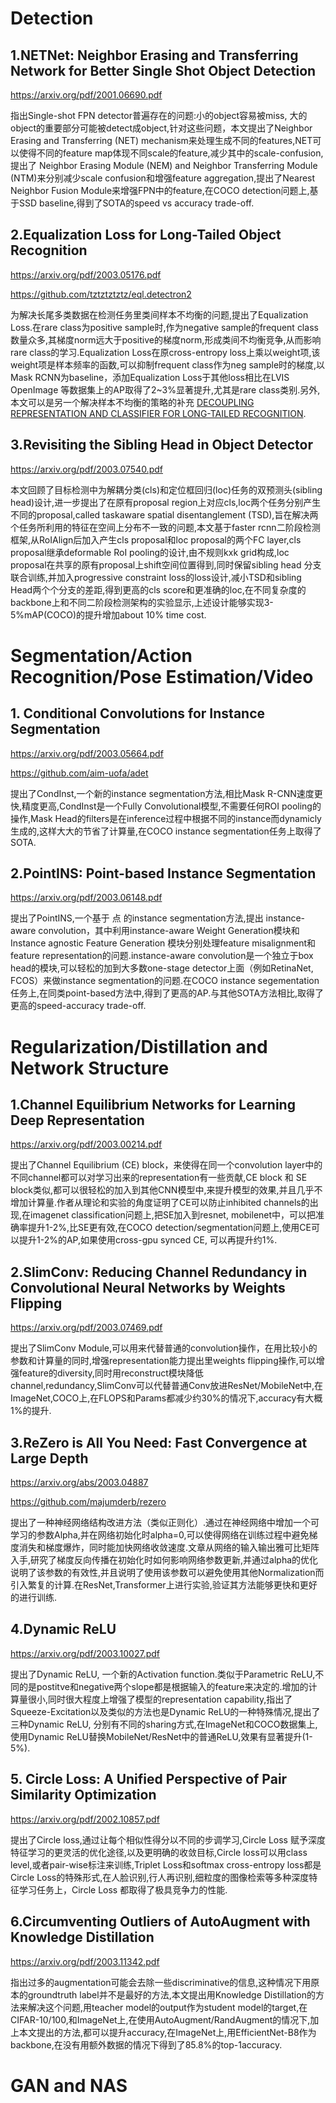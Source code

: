 # **Detection**

## 1.NETNet: Neighbor Erasing and Transferring Network for Better Single Shot Object Detection

https://arxiv.org/pdf/2001.06690.pdf

指出Single-shot FPN detector普遍存在的问题:小的object容易被miss, 大的object的重要部分可能被detect成object,针对这些问题，本文提出了Neighbor Erasing and Transferring (NET) mechanism来处理生成不同的features,NET可以使得不同的feature map体现不同scale的feature,减少其中的scale-confusion,提出了 Neighbor Erasing Module (NEM) and Neighbor Transferring Module (NTM)来分别减少scale confusion和增强feature aggregation,提出了Nearest Neighbor Fusion Module来增强FPN中的feature,在COCO detection问题上,基于SSD baseline,得到了SOTA的speed vs accuracy trade-off.

## 2.Equalization Loss for Long-Tailed Object Recognition

https://arxiv.org/pdf/2003.05176.pdf

https://github.com/tztztztztz/eql.detectron2

为解决长尾多类数据在检测任务里类间样本不均衡的问题,提出了Equalization Loss.在rare class为positive sample时,作为negative sample的frequent class 数量众多,其梯度norm远大于positive的梯度norm,形成类间不均衡竞争,从而影响rare class的学习.Equalization Loss在原cross-entropy loss上乘以weight项,该weight项是样本频率的函数,可以抑制frequent class作为neg sample时的梯度,以Mask RCNN为baseline，添加Equalization Loss于其他loss相比在LVIS OpenImage 等数据集上的AP取得了2~3%显著提升,尤其是rare class类别.另外,本文可以是另一个解决样本不均衡的策略的补充 [DECOUPLING REPRESENTATION AND CLASSIFIER FOR LONG-TAILED RECOGNITION](https://arxiv.org/pdf/1910.09217.pdf).

## 3.Revisiting the Sibling Head in Object Detector

https://arxiv.org/pdf/2003.07540.pdf

本文回顾了目标检测中为解耦分类(cls)和定位框回归(loc)任务的双预测头(sibling head)设计,进一步提出了在原有proposal region上对应cls,loc两个任务分别产生不同的proposal,called taskaware spatial disentanglement (TSD),旨在解决两个任务所利用的特征在空间上分布不一致的问题,本文基于faster rcnn二阶段检测框架,从RoIAlign后加入产生cls proposal和loc proposal的两个FC layer,cls proposal继承deformable RoI pooling的设计,由不规则kxk grid构成,loc proposal在共享的原有proposal上shift空间位置得到,同时保留sibling head 分支联合训练,并加入progressive constraint loss的loss设计,减小TSD和sibling Head两个个分支的差距,得到更高的cls score和更准确的loc,在不同复杂度的backbone上和不同二阶段检测架构的实验显示,上述设计能够实现3-5%mAP(COCO)的提升增加about 10% time cost.

# **Segmentation/Action Recognition/Pose Estimation/Video**

## 1. Conditional Convolutions for Instance Segmentation

https://arxiv.org/pdf/2003.05664.pdf

https://github.com/aim-uofa/adet

提出了CondInst,一个新的instance segmentation方法,相比Mask R-CNN速度更快,精度更高,CondInst是一个Fully Convolutional模型,不需要任何ROI pooling的操作,Mask Head的filters是在inference过程中根据不同的instance而dynamicly生成的,这样大大的节省了计算量,在COCO instance segmentation任务上取得了SOTA.

## 2.PointINS: Point-based Instance Segmentation

https://arxiv.org/pdf/2003.06148.pdf

提出了PointINS,一个基于 点 的instance segmentation方法,提出 instance-aware convolution，其中利用instance-aware Weight Generation模块和Instance agnostic Feature Generation 模块分别处理feature misalignment和feature representation的问题.instance-aware convolution是一个独立于box head的模块,可以轻松的加到大多数one-stage detector上面（例如RetinaNet, FCOS）来做instance segmentation的问题.在COCO instance segementation任务上,在同类point-based方法中,得到了更高的AP.与其他SOTA方法相比,取得了更高的speed-accuracy trade-off.

# **Regularization/Distillation and Network Structure**

## 1.Channel Equilibrium Networks for Learning Deep Representation

https://arxiv.org/pdf/2003.00214.pdf

提出了Channel Equilibrium (CE) block，来使得在同一个convolution layer中的不同channel都可以对学习出来的representation有一些贡献,CE block 和 SE block类似,都可以很轻松的加入到其他CNN模型中,来提升模型的效果,并且几乎不增加计算量.作者从理论和实验的角度证明了CE可以防止inhibited channels的出现,在imagenet classification问题上,把SE加入到resnet, mobilenet中，可以把准确率提升1-2%,比SE更有效,在COCO detection/segmentation问题上,使用CE可以提升1-2%的AP,如果使用cross-gpu synced CE, 可以再提升约1%.

## 2.SlimConv: Reducing Channel Redundancy in Convolutional Neural Networks by Weights Flipping

https://arxiv.org/pdf/2003.07469.pdf

提出了SlimConv Module,可以用来代替普通的convolution操作，在用比较小的参数和计算量的同时,增强representation能力提出里weights flipping操作,可以增强feature的diversity,同时用reconstruct模块降低channel,redundancy,SlimConv可以代替普通Conv放进ResNet/MobileNet中,在ImageNet,COCO上,在FLOPS和Params都减少约30%的情况下,accuracy有大概1%的提升.


## 3.ReZero is All You Need: Fast Convergence at Large Depth

https://arxiv.org/abs/2003.04887

https://github.com/majumderb/rezero

提出了一种神经网络结构改进方法（类似正则化）.通过在神经网络中增加一个可学习的参数Alpha,并在网络初始化时alpha=0,可以使得网络在训练过程中避免梯度消失和梯度爆炸，同时能加快网络收敛速度.文章从网络的输入输出雅可比矩阵入手,研究了梯度反向传播在初始化时如何影响网络参数更新,并通过alpha的优化说明了该参数的有效性,并且说明了使用该参数可以避免使用其他Normalization而引入繁复的计算.在ResNet,Transformer上进行实验,验证其方法能够更快和更好的进行训练.

## 4.Dynamic ReLU

https://arxiv.org/pdf/2003.10027.pdf

提出了Dynamic ReLU, 一个新的Activation function.类似于Parametric ReLU,不同的是postitve和negative两个slope都是根据输入的feature来决定的.增加的计算量很小,同时很大程度上增强了模型的representation capability,指出了Squeeze-Excitation以及类似的方法也是Dynamic ReLU的一种特殊情况,提出了三种Dynamic ReLU, 分别有不同的sharing方式,在ImageNet和COCO数据集上,使用Dynamic ReLU替换MobileNet/ResNet中的普通ReLU,效果有显著提升(1-5%).

## 5. Circle Loss: A Unified Perspective of Pair Similarity Optimization

https://arxiv.org/pdf/2002.10857.pdf

提出了Circle loss,通过让每个相似性得分以不同的步调学习,Circle Loss 赋予深度特征学习的更灵活的优化途径,以及更明确的收敛目标,Circle loss可以用class level,或者pair-wise标注来训练,Triplet Loss和softmax cross-entropy loss都是Circle Loss的特殊形式,在人脸识别,行人再识别,细粒度的图像检索等多种深度特征学习任务上，Circle Loss 都取得了极具竞争力的性能.

## 6.Circumventing Outliers of AutoAugment with Knowledge Distillation

https://arxiv.org/pdf/2003.11342.pdf

指出过多的augmentation可能会去除一些discriminative的信息,这种情况下用原本的groundtruth label并不是最好的方法,本文提出用Knowledge Distillation的方法来解决这个问题,用teacher model的output作为student model的target,在CIFAR-10/100,和ImageNet上,在使用AutoAugment/RandAugment的情况下,加上本文提出的方法,都可以提升accuracy,在ImageNet上,用EfficientNet-B8作为backbone,在没有用额外数据的情况下得到了85.8%的top-1accuracy.


# **GAN and NAS**

